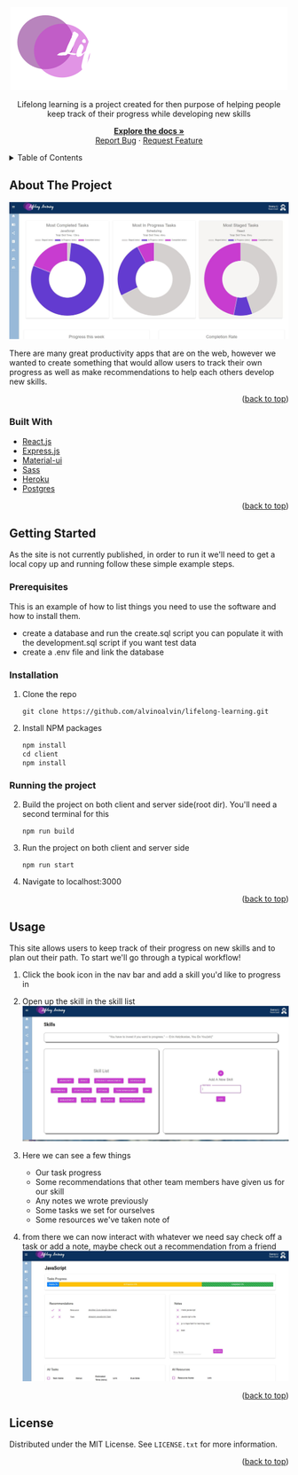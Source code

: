 <!-- PROJECT LOGO -->
<br />
<div align="center">
  <a href="https://github.com/alvinoalvin/lifelong-learning">
    <img src="client/public/images/LLogo.svg" alt="Logo" >
  </a>

  <p align="center">
    Lifelong learning is a project created for then purpose of helping people keep track of their progress while developing new skills 
    <div>  
      <a href="https://github.**com**/alvinoalvin/lifelong-learning/wiki"><strong>Explore the docs »</strong></a>
    </div>
    <a href="https://github.com/alvinoalvin/lifelong-learning/issues">Report Bug</a>
    ·
    <a href="https://github.com/alvinoalvin/lifelong-learning/issues">Request Feature</a>
  </p>
</div>

<!-- TABLE OF CONTENTS -->
<details>
  <summary>Table of Contents</summary>
  <ol>
    <li>
      <a href="#about-the-project">About The Project</a>
      <ul>
        <li><a href="#built-with">Built With</a></li>
      </ul>
    </li>
    <li>
      <a href="#getting-started">Getting Started</a>
      <ul>
        <li><a href="#prerequisites">Prerequisites</a></li>
        <li><a href="#installation">Installation</a></li>
      </ul>
    </li>
    <li><a href="#usage">Usage</a></li>
    <li><a href="#roadmap">Roadmap</a></li>
    <li><a href="#contributing">Contributing</a></li>
    <li><a href="#license">License</a></li>
    <li><a href="#contact">Contact</a></li>
    <li><a href="#acknowledgments">Acknowledgments</a></li>
  </ol>
</details>

  <!-- ABOUT THE PROJECT -->

## About The Project

![home-dashboard](client/public/images/home-dashboard.jpg)

There are many great productivity apps that are on the web, however we wanted to create something that would allow users to track their own progress as well as make recommendations to help each others develop new skills.

<p align="right">(<a href="#readme-top">back to top</a>)</p>

### Built With

- [React.js](https://react.dev/)
- [Express.js](https://expressjs.com/)
- [Material-ui](https://mui.com/material-ui/)
- [Sass](https://sass-lang.com/)
- [Heroku](https://dashboard.heroku.com/)
- [Postgres](https://www.postgresql.org/)

<p align="right">(<a href="#readme-top">back to top</a>)</p>

<!-- GETTING STARTED -->

## Getting Started

As the site is not currently published, in order to run it we'll need to get a local copy up and running follow these simple example steps.

### Prerequisites

This is an example of how to list things you need to use the software and how to install them.

- create a database and run the create.sql script you can populate it with the development.sql script if you want test data
- create a .env file and link the database

### Installation

1. Clone the repo
   ```
   git clone https://github.com/alvinoalvin/lifelong-learning.git
   ```
2. Install NPM packages
   ```
   npm install
   cd client
   npm install
   ```

### Running the project

2. Build the project on both client and server side(root dir). You'll need a second terminal for this
   ```
   npm run build
   ```
3. Run the project on both client and server side
   ```
   npm run start
   ```
4. Navigate to localhost:3000

<p align="right">(<a href="#readme-top">back to top</a>)</p>

<!-- USAGE EXAMPLES -->

## Usage

This site allows users to keep track of their progress on new skills and to plan out their path. To start we'll go through a typical workflow!

1.  Click the book icon in the nav bar and add a skill you'd like to progress in
2.  Open up the skill in the skill list
    ![all-skills](client/public/images/all-skills-screenshot.JPG)
3.  Here we can see a few things

    - Our task progress
    - Some recommendations that other team members have given us for our skill
    - Any notes we wrote previously
    - Some tasks we set for ourselves
    - Some resources we've taken note of

4.  from there we can now interact with whatever we need say check off a task or add a note, maybe check out a recommendation from a friend
    ![skill-record](client/public/images/skill-record-screenshot.JPG)

<p align="right">(<a href="#readme-top">back to top</a>)</p>

<!-- LICENSE -->

## License

Distributed under the MIT License. See `LICENSE.txt` for more information.

<p align="right">(<a href="#readme-top">back to top</a>)</p>
